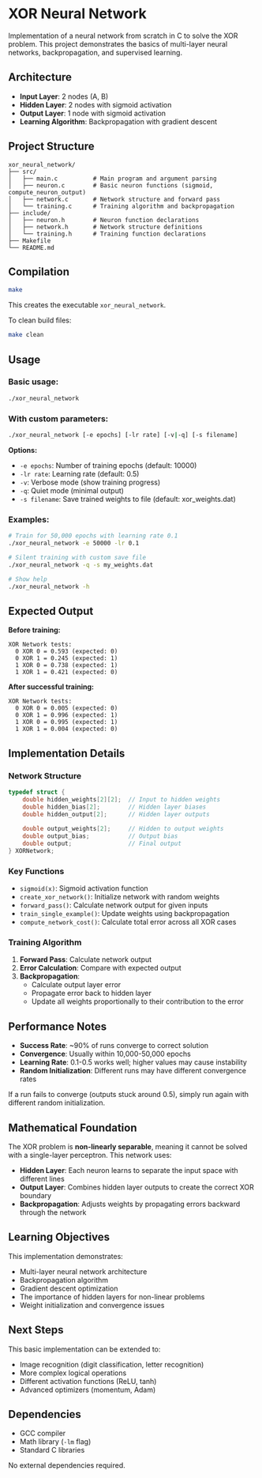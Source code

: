 # XOR Neural Network

Implementation of a neural network from scratch in C to solve the XOR problem. This project demonstrates the basics of multi-layer neural networks, backpropagation, and supervised learning.

## Architecture

- **Input Layer**: 2 nodes (A, B)
- **Hidden Layer**: 2 nodes with sigmoid activation
- **Output Layer**: 1 node with sigmoid activation
- **Learning Algorithm**: Backpropagation with gradient descent

## Project Structure

```
xor_neural_network/
├── src/
│   ├── main.c          # Main program and argument parsing
│   ├── neuron.c        # Basic neuron functions (sigmoid, compute_neuron_output)
│   ├── network.c       # Network structure and forward pass
│   └── training.c      # Training algorithm and backpropagation
├── include/
│   ├── neuron.h        # Neuron function declarations
│   ├── network.h       # Network structure definitions
│   └── training.h      # Training function declarations
├── Makefile
└── README.md
```

## Compilation

```bash
make
```

This creates the executable `xor_neural_network`.

To clean build files:
```bash
make clean
```

## Usage

### Basic usage:
```bash
./xor_neural_network
```

### With custom parameters:
```bash
./xor_neural_network [-e epochs] [-lr rate] [-v|-q] [-s filename]
```

**Options:**
- `-e epochs`: Number of training epochs (default: 10000)
- `-lr rate`: Learning rate (default: 0.5)
- `-v`: Verbose mode (show training progress)
- `-q`: Quiet mode (minimal output)
- `-s filename`: Save trained weights to file (default: xor_weights.dat)

### Examples:
```bash
# Train for 50,000 epochs with learning rate 0.1
./xor_neural_network -e 50000 -lr 0.1

# Silent training with custom save file
./xor_neural_network -q -s my_weights.dat

# Show help
./xor_neural_network -h
```

## Expected Output

**Before training:**
```
XOR Network tests:
  0 XOR 0 = 0.593 (expected: 0)
  0 XOR 1 = 0.245 (expected: 1)
  1 XOR 0 = 0.738 (expected: 1)
  1 XOR 1 = 0.421 (expected: 0)
```

**After successful training:**
```
XOR Network tests:
  0 XOR 0 = 0.005 (expected: 0)
  0 XOR 1 = 0.996 (expected: 1)
  1 XOR 0 = 0.995 (expected: 1)
  1 XOR 1 = 0.004 (expected: 0)
```

## Implementation Details

### Network Structure
```c
typedef struct {
    double hidden_weights[2][2];  // Input to hidden weights
    double hidden_bias[2];        // Hidden layer biases
    double hidden_output[2];      // Hidden layer outputs
    
    double output_weights[2];     // Hidden to output weights
    double output_bias;           // Output bias
    double output;                // Final output
} XORNetwork;
```

### Key Functions
- `sigmoid(x)`: Sigmoid activation function
- `create_xor_network()`: Initialize network with random weights
- `forward_pass()`: Calculate network output for given inputs
- `train_single_example()`: Update weights using backpropagation
- `compute_network_cost()`: Calculate total error across all XOR cases

### Training Algorithm
1. **Forward Pass**: Calculate network output
2. **Error Calculation**: Compare with expected output
3. **Backpropagation**: 
   - Calculate output layer error
   - Propagate error back to hidden layer
   - Update all weights proportionally to their contribution to the error

## Performance Notes

- **Success Rate**: ~90% of runs converge to correct solution
- **Convergence**: Usually within 10,000-50,000 epochs
- **Learning Rate**: 0.1-0.5 works well; higher values may cause instability
- **Random Initialization**: Different runs may have different convergence rates

If a run fails to converge (outputs stuck around 0.5), simply run again with different random initialization.

## Mathematical Foundation

The XOR problem is **non-linearly separable**, meaning it cannot be solved with a single-layer perceptron. This network uses:

- **Hidden Layer**: Each neuron learns to separate the input space with different lines
- **Output Layer**: Combines hidden layer outputs to create the correct XOR boundary
- **Backpropagation**: Adjusts weights by propagating errors backward through the network

## Learning Objectives

This implementation demonstrates:
- Multi-layer neural network architecture
- Backpropagation algorithm
- Gradient descent optimization
- The importance of hidden layers for non-linear problems
- Weight initialization and convergence issues

## Next Steps

This basic implementation can be extended to:
- Image recognition (digit classification, letter recognition)
- More complex logical operations
- Different activation functions (ReLU, tanh)
- Advanced optimizers (momentum, Adam)

## Dependencies

- GCC compiler
- Math library (`-lm` flag)
- Standard C libraries

No external dependencies required.
